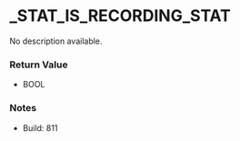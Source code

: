 # _STAT_IS_RECORDING_STAT

No description available.

### Return Value
* BOOL

### Notes
* Build: 811

